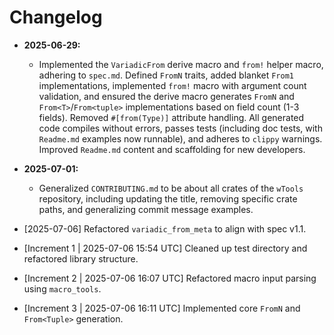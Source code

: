 # Changelog

*   **2025-06-29:**
    *   Implemented the `VariadicFrom` derive macro and `from!` helper macro, adhering to `spec.md`. Defined `FromN` traits, added blanket `From1` implementations, implemented `from!` macro with argument count validation, and ensured the derive macro generates `FromN` and `From<T>`/`From<tuple>` implementations based on field count (1-3 fields). Removed `#[from(Type)]` attribute handling. All generated code compiles without errors, passes tests (including doc tests, with `Readme.md` examples now runnable), and adheres to `clippy` warnings. Improved `Readme.md` content and scaffolding for new developers.

*   **2025-07-01:**
    *   Generalized `CONTRIBUTING.md` to be about all crates of the `wTools` repository, including updating the title, removing specific crate paths, and generalizing commit message examples.

*   [2025-07-06] Refactored `variadic_from_meta` to align with spec v1.1.

*   [Increment 1 | 2025-07-06 15:54 UTC] Cleaned up test directory and refactored library structure.

*   [Increment 2 | 2025-07-06 16:07 UTC] Refactored macro input parsing using `macro_tools`.

*   [Increment 3 | 2025-07-06 16:11 UTC] Implemented core `FromN` and `From<Tuple>` generation.
